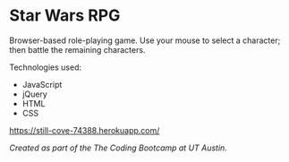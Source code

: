# Star Wars RPG

Browser-based role-playing game. Use your mouse to select a character; then battle the remaining characters.

Technologies used:

* JavaScript
* jQuery
* HTML
* CSS

https://still-cove-74388.herokuapp.com/

*Created as part of the The Coding Bootcamp at UT Austin.*